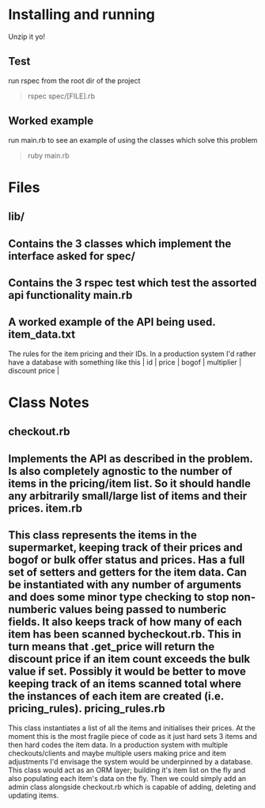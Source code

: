 Installing and running
======================

Unzip it yo!

Test
----
run rspec from the root dir of the project
> rspec spec/[FILE].rb

Worked example
--------------
run main.rb to see an example of using the classes which solve this problem
> ruby main.rb

Files
=====

lib/
----
Contains the 3 classes which implement the interface asked for
spec/
-----
Contains the 3 rspec test which test the assorted api functionality
main.rb
-------
A worked example of the API being used.
item_data.txt
-------------
The rules for the item pricing and their IDs. In a production system I'd rather have a database with something like 
this
  | id | price | bogof | multiplier | discount price |

Class Notes
===========
checkout.rb
-----------
Implements the API as described in the problem. Is also completely agnostic to the number of items in the
pricing/item list. So it should handle any arbitrarily small/large list of items and their prices.
item.rb
-------
This class represents the items in the supermarket, keeping track of their prices and bogof or bulk offer status and
prices. Has a full set of setters and getters for the item data. Can be instantiated with any number of arguments 
and does some minor type checking to stop non-numberic values being passed to numberic fields. It also keeps track 
of how many of each item has been scanned bycheckout.rb. This in turn means that .get_price will return the discount
price if an item count exceeds the bulk value if set. Possibly it would be better to move keeping track of an items
scanned total where the instances of each item are created (i.e. pricing_rules).
pricing_rules.rb
----------------
This class instantiates a list of all the items and initialises their prices. At the moment this is the most fragile
piece of code as it just hard sets 3 items and then hard codes the item data. In a production system
with multiple checkouts/clients and maybe multiple users making price and item adjustments I'd envisage the system
would be underpinned by a database. This class would act as an ORM layer; building it's item list on the fly and 
also populating each item's data on the fly. Then we could simply add an admin class alongside checkout.rb which
is capable of adding, deleting and updating items.
